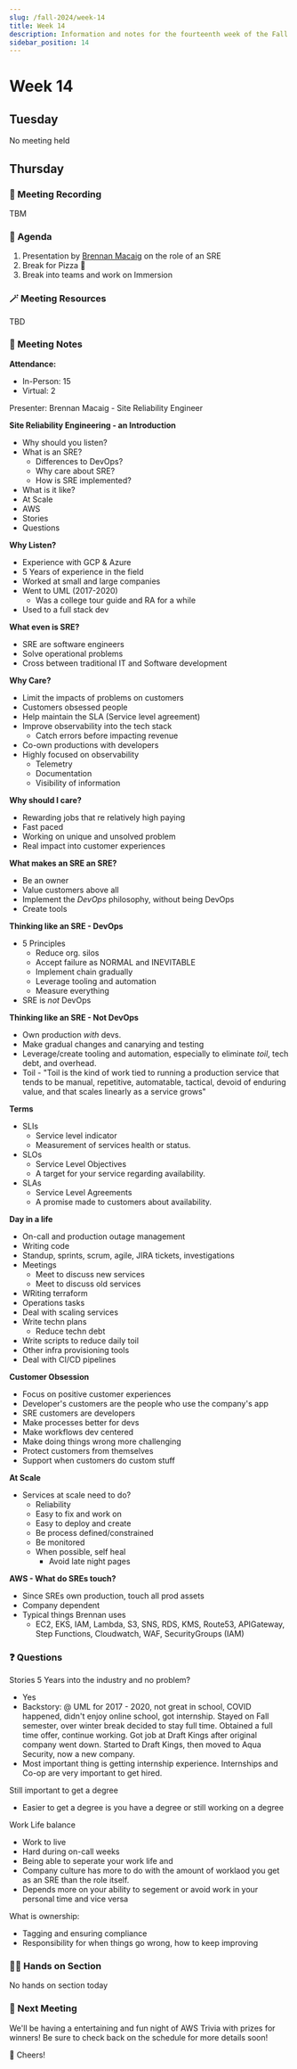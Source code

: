 ```yaml
---
slug: /fall-2024/week-14
title: Week 14
description: Information and notes for the fourteenth week of the Fall 2024 semester for the UMass Lowell Cloud Computing Club.
sidebar_position: 14
---
```


# Week 14

## Tuesday
No meeting held

## Thursday

### 🎥 Meeting Recording
TBM 
<!-- <div class="iframe-container">
    <iframe 
        src=""
        title="Fall 2024 Week 8" 
        frameborder="0" 
        allow="accelerometer; autoplay; clipboard-write; encrypted-media; gyroscope; picture-in-picture; web-share" 
        referrerpolicy="strict-origin-when-cross-origin" 
        allowfullscreen
        class="responsive-iframe"
        style={{
            borderRadius: '16px'
        }}
    >
    </iframe>
</div> -->


### 🚩 Agenda
1. Presentation by [Brennan Macaig](https://www.linkedin.com/in/brennan-macaig/) on the role of an SRE
2. Break for Pizza 🍕
3. Break into teams and work on Immersion

### 🪄 Meeting Resources
TBD

### 📓 Meeting Notes
**Attendance:**
- In-Person: 15
- Virtual: 2

Presenter: Brennan Macaig - Site Reliability Engineer

**Site Reliability Engineering - an Introduction**

- Why should you listen?
- What is an SRE?
    - Differences to DevOps?
    - Why care about SRE?
    - How is SRE implemented?
- What is it like?
- At Scale
- AWS
- Stories
- Questions

**Why Listen?**
- Experience with GCP & Azure
- 5 Years of experience in the field
- Worked at small and large companies
- Went to UML (2017-2020)
    - Was a college tour guide and RA for a while
- Used to a full stack dev


**What even is SRE?**
- SRE are software engineers
- Solve operational problems
- Cross between traditional IT and Software development

**Why Care?**
- Limit the impacts of problems on customers
- Customers obsessed people
- Help maintain the SLA (Service level agreement)
- Improve observability into the tech stack
    - Catch errors before impacting revenue
- Co-own productions with developers
- Highly focused on observability
    - Telemetry
    - Documentation
    - Visibility of information

**Why should I care?**
- Rewarding jobs that re relatively high paying
- Fast paced
- Working on unique and unsolved problem
- Real impact into customer experiences


**What makes an SRE an SRE?**
- Be an owner
- Value customers above all
- Implement the *DevOps* philosophy, without being DevOps
- Create tools

**Thinking like an SRE - DevOps**
- 5 Principles
    - Reduce org. silos
    - Accept failure as NORMAL and INEVITABLE
    - Implement chain gradually
    - Leverage tooling and automation
    - Measure everything
- SRE is *not* DevOps

**Thinking like an SRE - Not DevOps**
- Own production *with* devs.
- Make gradual changes and canarying and testing
- Leverage/create tooling and automation, especially to eliminate *toil*, tech debt, and overhead.
- Toil - "Toil is the kind of work tied to running a production service that tends to be manual, repetitive, automatable, tactical, devoid of enduring value, and that scales linearly as a service grows"

**Terms**
- SLIs
    - Service level indicator
    - Measurement of services health or status.
- SLOs
    - Service Level Objectives
    - A target for your service regarding availability.
- SLAs
    - Service Level Agreements
    - A promise made to customers about availability.

**Day in a life**
- On-call and production outage management
- Writing code
- Standup, sprints, scrum, agile, JIRA tickets, investigations
- Meetings
    - Meet to discuss new services
    - Meet to discuss old services
- WRiting terraform
- Operations tasks
- Deal with scaling services
- Write techn plans
    - Reduce techn debt
- Write scripts to reduce daily toil
- Other infra provisioning tools
- Deal with CI/CD pipelines

**Customer Obsession**
- Focus on positive customer experiences
- Developer's customers are the people who use the company's app
- SRE customers are developers
- Make processes better for devs
- Make workflows dev centered
- Make doing things wrong more challenging
- Protect customers from themselves
- Support when customers do custom stuff

 **At Scale**
 - Services at scale need to do?
    - Reliability
    - Easy to fix and work on
    - Easy to deploy and create
    - Be process defined/constrained
    - Be monitored
    - When possible, self heal
        - Avoid late night pages


**AWS - What do SREs touch?**
- Since SREs own production, touch all prod assets
- Company dependent
- Typical things Brennan uses
    - EC2, EKS, IAM, Lambda, S3, SNS, RDS, KMS, Route53, APIGateway, Step Functions, Cloudwatch, WAF, SecurityGroups (IAM)


### ❓ Questions
Stories
5 Years into the industry and no problem?
- Yes
- Backstory: @ UML for 2017 - 2020, not great in school, COVID happened, didn't enjoy online school, got internship. Stayed on Fall semester, over winter break decided to stay full time. Obtained a full time offer, continue working. Got job at Draft Kings after original company went down. Started to Draft Kings, then moved to Aqua Security, now a new company. 
- Most important thing is getting internship experience. Internships and Co-op are very important to get hired. 

Still important to get a degree
- Easier to get a degree is you have a degree or still working on a degree


Work Life balance
- Work to live
- Hard during on-call weeks
- Being able to seperate your work life and 
- Company culture has more to do with the amount of worklaod you get as an SRE than the role itself.
- Depends more on your ability to segement or avoid work in your personal time and vice versa

What is ownership:
- Tagging and ensuring compliance
- Responsibility for when things go wrong, how to keep improving

### 🧑‍💻 Hands on Section
No hands on section today

### 🚀 Next Meeting
We'll be having a entertaining and fun night of AWS Trivia with prizes for winners!
Be sure to check back on the schedule for more details soon!

🥂 Cheers!